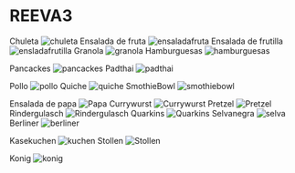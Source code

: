 # REEVA3
Chuleta
![chuleta](https://github.com/user-attachments/assets/22992d77-9338-4637-938b-e2c6e1ed39fc)
Ensalada de fruta
![ensaladafruta](https://github.com/user-attachments/assets/5b2c9c1a-4a78-4ba5-affd-7ae7896ae4b6)
Ensalada de frutilla
![ensladafrutilla](https://github.com/user-attachments/assets/448603c1-646d-455c-b09f-5f37de839cbd)
Granola
![granola](https://github.com/user-attachments/assets/c494b2c7-74e3-4018-ba28-1e8544559019)
Hamburguesas
![hamburguesas](https://github.com/user-attachments/assets/1e495f89-026e-493a-9c19-0dd887c72cc6)

Pancackes
![pancackes](https://github.com/user-attachments/assets/11c950db-b87f-46f5-82f8-37566f201086)
Padthai
![padthai](https://github.com/user-attachments/assets/62b1fe30-523b-4429-bb9a-059c3457e748)

Pollo
![pollo](https://github.com/user-attachments/assets/2355ff10-7184-4a54-a990-9119ae006551)
Quiche
![quiche](https://github.com/user-attachments/assets/0d695a46-5f53-42c8-aeed-c6f5ece49fd5)
SmothieBowl
![smothiebowl](https://github.com/user-attachments/assets/75e7dd93-0a4d-4904-b540-e494e4ffa5b7)

Ensalada de papa
![Papa](https://github.com/user-attachments/assets/36268a97-29b8-4426-b39f-72c55be914a0)
Currywurst
![Currywurst](https://github.com/user-attachments/assets/2cfd7cc6-11b7-4424-bf86-725dda5a8da9)
Pretzel
![Pretzel](https://github.com/user-attachments/assets/62e3ff7f-43d4-43f7-a456-f9f7bc3cd04f)
Rindergulasch
![Rindergulasch](https://github.com/user-attachments/assets/9be464e4-4317-4da9-b8da-608bb8e1ca94)
Quarkins
![Quarkins](https://github.com/user-attachments/assets/1ea00467-6f0b-4a7e-a276-7281c3cec57a)
Selvanegra
![selva](https://github.com/user-attachments/assets/29937ab0-5986-46ed-bcfe-b39240e758f5)
Berliner
![berliner](https://github.com/user-attachments/assets/cfd0ebde-1e4d-417d-b91e-47e52b634bd1)

Kasekuchen
![kuchen](https://github.com/user-attachments/assets/fcb634be-bc6f-4cca-bb02-e15e3b6fb1a2)
Stollen
![Stollen](https://github.com/user-attachments/assets/73a716f3-122b-4470-ac5c-5d6a391a9322)

Konig
![konig](https://github.com/user-attachments/assets/8e0e69e1-1a7f-4e8c-a1c7-ea80a02da355)

